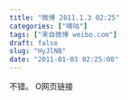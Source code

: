 ```yaml
---
title: "微博 2011.1.3 02:25"
categories: ["嘀咕"]
tags: ["来自微博 weibo.com"]
draft: false
slug: "HyJlNB"
date: "2011-01-03 02:25:00"
---
```


<p>不错。 O网页链接 ​​​​</p>
